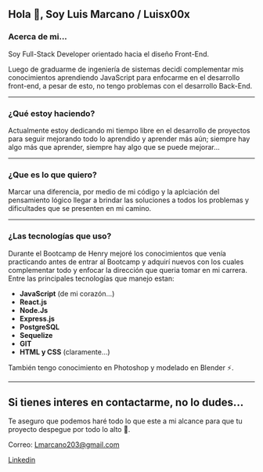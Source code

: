 ## Hola 👋, Soy Luis Marcano / Luisx00x

### Acerca de mi...

Soy Full-Stack Developer orientado hacia el diseño Front-End.

Luego de graduarme de ingeniería de sistemas decidí complementar mis conocimientos aprendiendo JavaScript para enfocarme en el desarrollo front-end, a pesar de esto, no tengo problemas con el desarrollo Back-End.

---

### ¿Qué estoy haciendo?

Actualmente estoy dedicando mi tiempo libre en el desarrollo de proyectos para seguir mejorando todo lo aprendido y aprender más aún; siempre hay algo más que aprender, siempre hay algo que se puede mejorar...

---

### ¿Que es lo que quiero?

Marcar una diferencia, por medio de mi código y la aplciación del pensamiento lógico llegar a brindar las soluciones a todos los problemas y dificultades que se presenten en mi camino.

---

### ¿Las tecnologías que uso?

Durante el Bootcamp de Henry mejoré los conocimientos que venía practicando antes de entrar al Bootcamp y adquirí nuevos con los cuales complementar todo y enfocar la dirección que queria tomar en mi carrera. Entre las principales tecnologías que manejo estan:

  - **JavaScript** (de mi corazón...)
  - **React.js**
  - **Node.Js**
  - **Express.js**
  - **PostgreSQL**
  - **Sequelize**
  - **GIT**
  - **HTML y CSS** (claramente...)
  
  También tengo conocimiento en Photoshop y modelado en Blender ⚡.
 
---

  ## Si tienes interes en contactarme, no lo dudes...
  
  Te aseguro que podemos haré todo lo que este a mi alcance para que tu proyecto despegue por todo lo alto 🚀.
  
  Correo: Lmarcano203@gmail.com
  
  [Linkedin](linkedin.com/in/luis-alexander-marcano-mundarain-a854421a3)

<!--
**Luisx00x/Luisx00x** is a ✨ _special_ ✨ repository because its `README.md` (this file) appears on your GitHub profile.

Here are some ideas to get you started:

- 🔭 I’m currently working on ...
- 🌱 I’m currently learning ...
- 👯 I’m looking to collaborate on ...
- 🤔 I’m looking for help with ...
- 💬 Ask me about ...
- 📫 How to reach me: ...
- 😄 Pronouns: ...
- ⚡ Fun fact: ...
-->
